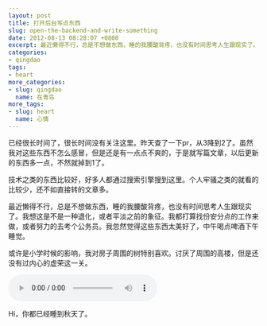 ```yaml
---
layout: post
title: 打开后台写点东西
slug: open-the-backend-and-write-something
date: 2012-08-13 08:28:07 +0800
excerpt: 最近懒得不行，总是不想做东西，睡的我腰酸背疼，也没有时间思考人生跟现实了。我想这是不是一种退化，或者平淡之前的象征。我都打算找份安分点的工作来做，或者努力的去考个公务员。我忽然觉得这些东西太美好了，中午喝点啤酒下午睡觉。
categories:
- qingdao
tags:
- heart
more_categories:
- slug: qingdao
  name: 在青岛
more_tags:
- slug: heart
  name: 心情
---
```


已经很长时间了，很长时间没有关注这里。昨天查了一下pr，从3降到2了。虽然我对这些东西不怎么感冒，但是还是有一点点不爽的，于是就写篇文章，以后更新的东西多一点，不然就掉到1了。

技术之类的东西比较好，好多人都通过搜索引擎搜到这里。个人牢骚之类的就看的比较少，还不如直接转的文章多。

最近懒得不行，总是不想做东西，睡的我腰酸背疼，也没有时间思考人生跟现实了。我想这是不是一种退化，或者平淡之前的象征。我都打算找份安分点的工作来做，或者努力的去考个公务员。我忽然觉得这些东西太美好了，中午喝点啤酒下午睡觉。

或许是小学时候的影响，我对房子周围的树特别喜欢。讨厌了周围的高楼，但是还没有过内心的虚荣这一关。


<audio controls="controls">
	<source src="{{ site.path.uploads }}2012/08/13/open-the-backend-and-write-something/stonefile.mp3" type="audio/mpeg" />
	Your browser does not support the audio element.
</audio>

Hi，你都已经睡到秋天了。
